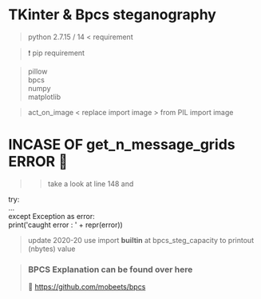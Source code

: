 # TKinter & Bpcs steganography

> python 2.7.15 / 14 < requirement

> :exclamation: pip requirement<br/>

> pillow<br/>
> bpcs<br/>
> numpy<br/>
> matplotlib<br/>

>act_on_image < replace import image > from PIL import image

# INCASE OF get_n_message_grids ERROR :eyes:	

> > take a look at line 148 and<br/>

 try:<br/>
 ... <br/>
 except Exception as error:<br/>
     print('caught error : ' + repr(error))<br/>

> update 2020-20
	use import __builtin__ at bpcs_steg_capacity to printout (nbytes) value

> ### BPCS Explanation can be found over here
> :link: https://github.com/mobeets/bpcs

